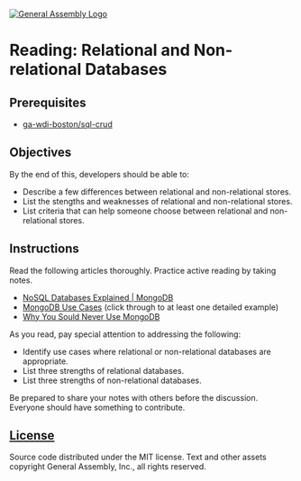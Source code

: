 [![General Assembly Logo](https://camo.githubusercontent.com/1a91b05b8f4d44b5bbfb83abac2b0996d8e26c92/687474703a2f2f692e696d6775722e636f6d2f6b6538555354712e706e67)](https://generalassemb.ly/education/web-development-immersive)

# Reading: Relational and Non-relational Databases

## Prerequisites

-   [ga-wdi-boston/sql-crud](https://github.com/ga-wdi-boston/sql-crud)

## Objectives

By the end of this, developers should be able to:

-   Describe a few differences between relational and non-relational stores.
-   List the stengths and weaknesses of relational and non-relational stores.
-   List criteria that can help someone choose between relational and
    non-relational stores.

## Instructions

Read the following articles thoroughly. Practice active reading by taking notes.

-   [NoSQL Databases Explained | MongoDB](https://www.mongodb.com/nosql-explained)
-   [MongoDB Use Cases](http://docs.mongodb.org/ecosystem/use-cases/) (click
    through to at least one detailed example)
-   [Why You Sould Never Use MongoDB](http://www.sarahmei.com/blog/2013/11/11/why-you-should-never-use-mongodb/)

As you read, pay special attention to addressing the following:

-   Identify use cases where relational or non-relational databases are
    appropriate.
-   List three strengths of relational databases.
-   List three strengths of non-relational databases.

Be prepared to share your notes with others before the discussion. Everyone
should have something to contribute.

## [License](LICENSE)

Source code distributed under the MIT license. Text and other assets copyright
General Assembly, Inc., all rights reserved.
